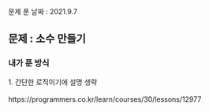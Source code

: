 문제 푼 날짜 : 2021.9.7

<h2>문제 : 소수 만들기</h2>

<h3>내가 푼 방식</h3>
<div>1. 간단한 로직이기에 설명 생략</div>

<br>
https://programmers.co.kr/learn/courses/30/lessons/12977